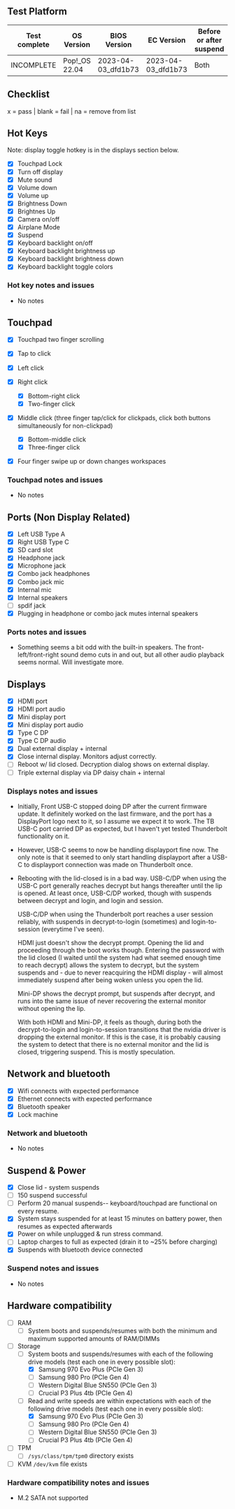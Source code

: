## Test Platform

| Test complete | OS Version     | BIOS Version        | EC Version          | Before or after suspend |
|---------------|----------------|---------------------|---------------------|-------------------------|
| INCOMPLETE    | Pop!\_OS 22.04 | 2023-04-03\_dfd1b73 | 2023-04-03\_dfd1b73 | Both                    |

## Checklist
x = pass | blank = fail | na = remove from list

## Hot Keys

Note: display toggle hotkey is in the displays section below.

- [x] Touchpad Lock
- [x] Turn off display
- [x] Mute sound
- [x] Volume down
- [x] Volume up
- [x] Brightness Down
- [X] Brightnes Up
- [x] Camera on/off
- [x] Airplane Mode
- [x] Suspend
- [x] Keyboard backlight on/off
- [x] Keyboard backlight brightness up
- [x] Keyboard backlight brightness down
- [X] Keyboard backlight toggle colors

### Hot key notes and issues

- No notes

## Touchpad

- [x] Touchpad two finger scrolling 
- [x] Tap to click
- [x] Left click
- [x] Right click
    - [x] Bottom-right click
    - [x] Two-finger click
- [x] Middle click (three finger tap/click for clickpads, click both buttons simultaneously for non-clickpad)
    - [x] Bottom-middle click
    - [x] Three-finger click
- [x] Four finger swipe up or down changes workspaces


### Touchpad notes and issues

- No notes

## Ports (Non Display Related)

- [x] Left USB Type A
- [x] Right USB Type C
- [X] SD card slot
- [X] Headphone jack
- [x] Microphone jack
- [x] Combo jack headphones
- [x] Combo jack mic
- [x] Internal mic
- [x] Internal speakers
- [ ] spdif jack
- [x] Plugging in headphone or combo jack mutes internal speakers

### Ports notes and issues

- Something seems a bit odd with the built-in speakers. The front-left/front-right sound demo cuts in and out, but all other audio playback seems normal. Will investigate more.

## Displays

- [x] HDMI port
- [x] HDMI port audio
- [x] Mini display port
- [x] Mini display port audio
- [x] Type C DP
- [x] Type C DP audio
- [x] Dual external display + internal
- [x] Close internal display. Monitors adjust correctly.
- [ ] Reboot w/ lid closed. Decryption dialog shows on external display.
- [ ] Triple external display via DP daisy chain + internal

### Displays notes and issues

- Initially, Front USB-C stopped doing DP after the current firmware update. It definitely worked on the last firmware, and the port has a DisplayPort logo next to it, so I assume we expect it to work. The TB USB-C port carried DP as expected, but I haven't yet tested Thunderbolt functionality on it.
- However, USB-C seems to now be handling displayport fine now. The only note is that it seemed to only start handling displayport after a USB-C to displayport connection was made on Thunderbolt once. 

- Rebooting with the lid-closed is in a bad way. 
    USB-C/DP when using the USB-C port generally reaches decrypt but hangs thereafter until the lip is opened. At least once, USB-C/DP worked, though with suspends between decrypt and login, and login and session.  

    USB-C/DP when using the Thunderbolt port reaches a user session reliably, with suspends in decrypt-to-login (sometimes) and login-to-session (everytime I've seen).

    HDMI just doesn't show the decrypt prompt. Opening the lid and proceeding through the boot works though. Entering the password with the lid closed (I waited until the system had what seemed enough time to reach decrypt) allows the system to decrypt, but the system suspends and - due to never reacquiring the HDMI display - will almost immediately suspend after being woken unless you open the lid. 

    Mini-DP shows the decrypt prompt, but suspends after decrypt, and runs into the same issue of never recovering the external monitor without opening the lip. 

    With both HDMI and Mini-DP, it feels as though, during both the decrypt-to-login and login-to-session transitions that the nvidia driver is dropping the external monitor. If this is the case, it is probably causing the system to detect that there is no external monitor and the lid is closed, triggering suspend. This is mostly speculation.

## Network and bluetooth

- [x] Wifi connects with expected performance
- [x] Ethernet connects with expected performance
- [x] Bluetooth speaker
- [x] Lock machine

### Network and bluetooth

- No notes

## Suspend & Power

- [x] Close lid - system suspends
- [ ] 150 suspend successful
- [ ] Perform 20 manual suspends-- keyboard/touchpad are functional on every resume.
- [x] System stays suspended for at least 15 minutes on battery power, then resumes as expected afterwards
- [x] Power on while unplugged & run stress command.
- [ ] Laptop charges to full as expected (drain it to ~25% before charging)
- [x] Suspends with bluetooth device connected

### Suspend notes and issues

- No notes

## Hardware compatibility

- [ ] RAM
    - [ ] System boots and suspends/resumes with both the minimum and maximum supported amounts of RAM/DIMMs
- [ ] Storage
    - [ ] System boots and suspends/resumes with each of the following drive models (test each one in every possible slot):
        - [x] Samsung 970 Evo Plus (PCIe Gen 3)
        - [ ] Samsung 980 Pro (PCIe Gen 4)
        - [ ] Western Digital Blue SN550 (PCIe Gen 3)
        - [ ] Crucial P3 Plus 4tb (PCIe Gen 4)
    - [ ] Read and write speeds are within expectations with each of the following drive models (test each one in every possible slot):
        - [x] Samsung 970 Evo Plus (PCIe Gen 3)
        - [ ] Samsung 980 Pro (PCIe Gen 4)
        - [ ] Western Digital Blue SN550 (PCIe Gen 3)
        - [ ] Crucial P3 Plus 4tb (PCIe Gen 4)
- [ ] TPM
    - [ ] `/sys/class/tpm/tpm0` directory exists
- [ ] KVM `/dev/kvm` file exists

### Hardware compatibility notes and issues

- M.2 SATA not supported
